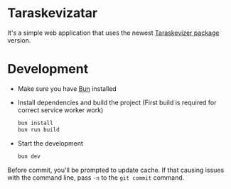 # Taraskevizatar

It's a simple web application that uses the newest
[Taraskevizer package](https://npmjs.com/package/taraskevizer)
version.

# Development

- Make sure you have [Bun](https://bun.sh) installed

- Install dependencies and build the project
  (First build is required for correct service worker work)

  ```sh
  bun install
  bun run build
  ```

- Start the development
  ```sh
  bun dev
  ```

Before commit, you'll be prompted to update cache.
If that causing issues with the command line,
pass `-n` to the `git commit` command.
